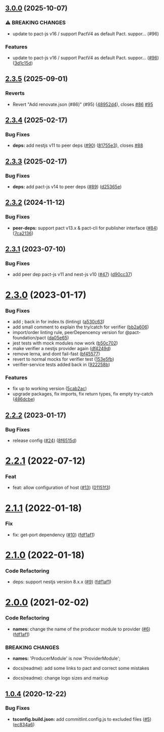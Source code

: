 ## [3.0.0](https://github.com/omermorad/nestjs-pact/compare/v2.3.5...v3.0.0) (2025-10-07)


### ⚠ BREAKING CHANGES

* update to pact-js v16 / support PactV4 as default Pact. suppor… (#96)

### Features

* update to pact-js v16 / support PactV4 as default Pact. suppor… ([#96](https://github.com/omermorad/nestjs-pact/issues/96)) ([3d1c15d](https://github.com/omermorad/nestjs-pact/commit/3d1c15d9fac76122cee39603ca8ecb80b0aae8fb))

## [2.3.5](https://github.com/omermorad/nestjs-pact/compare/v2.3.4...v2.3.5) (2025-09-01)


### Reverts

* Revert "Add renovate.json (#86)" (#95) ([48952d4](https://github.com/omermorad/nestjs-pact/commit/48952d49ff73b220b6cc790fa06172524d64616d)), closes [#86](https://github.com/omermorad/nestjs-pact/issues/86) [#95](https://github.com/omermorad/nestjs-pact/issues/95)

## [2.3.4](https://github.com/omermorad/nestjs-pact/compare/v2.3.3...v2.3.4) (2025-02-17)


### Bug Fixes

* **deps:** add nestjs v11 to peer deps ([#90](https://github.com/omermorad/nestjs-pact/issues/90)) ([81755e3](https://github.com/omermorad/nestjs-pact/commit/81755e3c423bb0810e82ec86adfa83fda3c484fb)), closes [#88](https://github.com/omermorad/nestjs-pact/issues/88)

## [2.3.3](https://github.com/omermorad/nestjs-pact/compare/v2.3.2...v2.3.3) (2025-02-17)


### Bug Fixes

* **deps:** add pact-js v14 to peer deps ([#89](https://github.com/omermorad/nestjs-pact/issues/89)) ([d25365e](https://github.com/omermorad/nestjs-pact/commit/d25365e38bc872b0c991b879ead5af9f269d475f))

## [2.3.2](https://github.com/omermorad/nestjs-pact/compare/v2.3.1...v2.3.2) (2024-11-12)


### Bug Fixes

* **peer-deps:** support pact v13.x & pact-cli for publisher interface ([#84](https://github.com/omermorad/nestjs-pact/issues/84)) ([7ca2136](https://github.com/omermorad/nestjs-pact/commit/7ca21366c1c06622c3f87ede496308324ab77763))

## [2.3.1](https://github.com/omermorad/nestjs-pact/compare/v2.3.0...v2.3.1) (2023-07-10)


### Bug Fixes

* add peer dep pact-js v11 and nest-js v10 ([#47](https://github.com/omermorad/nestjs-pact/issues/47)) ([d90cc37](https://github.com/omermorad/nestjs-pact/commit/d90cc37017a4e86d9b46626bb08f50b47f2e04f3))

# [2.3.0](https://github.com/omermorad/nestjs-pact/compare/v2.2.2...v2.3.0) (2023-01-17)


### Bug Fixes

* add ; back in for index.ts (linting) ([a530c63](https://github.com/omermorad/nestjs-pact/commit/a530c639e5aeb982b6c110154ba5a3a331f43f18))
* add small comment to explain the try/catch for verifier ([bb2a606](https://github.com/omermorad/nestjs-pact/commit/bb2a606dcaa6cbefc40eb340fe23fec6f4838025))
* import/order linting rule, peerDepencency version for @pact-foundation/pact ([da05e65](https://github.com/omermorad/nestjs-pact/commit/da05e658180ecdee4fd6084017f17f45fd9d53a9))
* jest tests with mock modules now work ([b50c702](https://github.com/omermorad/nestjs-pact/commit/b50c702003435adaf096153235ef3158cb5e7efe))
* make verifier a nestjs provider again ([df4249d](https://github.com/omermorad/nestjs-pact/commit/df4249d092694719d4e4f80d38ad533451d1a43d))
* remove lerna, and dont fail-fast ([bf45577](https://github.com/omermorad/nestjs-pact/commit/bf455774a7988cac8559c7c8b892065d648bfa10))
* revert to normal mocks for verifier test ([153e5fb](https://github.com/omermorad/nestjs-pact/commit/153e5fbc88eb35140b00631c3977f349a5bff2ca))
* verifier-service tests added back in ([922258b](https://github.com/omermorad/nestjs-pact/commit/922258b07f8f31de2326172b780aea41833a2572))


### Features

* fix up to working version ([5cab2ac](https://github.com/omermorad/nestjs-pact/commit/5cab2ac6c834ec96e8006004d129fe076ed0a2ab))
* upgrade packages, fix imports, fix return types, fix empty try-catch ([486dcbe](https://github.com/omermorad/nestjs-pact/commit/486dcbe0d15a6c90e78e3e516c6ab0f1a4ec0130))

## [2.2.2](https://github.com/omermorad/nestjs-pact/compare/v2.2.1...v2.2.2) (2023-01-17)


### Bug Fixes

* release config ([#24](https://github.com/omermorad/nestjs-pact/issues/24)) ([8f6515d](https://github.com/omermorad/nestjs-pact/commit/8f6515d10d1ebede302ccf1387d3f0d1b11f31d5))

# [2.2.1](https://github.com/omermorad/nestjs-pact/compare/v2.1.1...v2.2.1) (2022-07-12)

### Feat

* feat: allow configuration of host ([#13](https://github.com/pact-foundation/nestjs-pact/pull/13)) ([01151f3](https://github.com/pact-foundation/nestjs-pact/commit/01151f3fc6613afa2aa0bf0d4155cbd91205b660))

# [2.1.1](https://github.com/omermorad/nestjs-pact/compare/v2.1.0...v2.1.1) (2022-01-18)

### Fix

* fix: get-port dependency ([#10](https://github.com/omermorad/nestjs-pact/pull/10)) ([fdf1af1](https://github.com/omermorad/nestjs-pact/commit/9988378dfa77e2de68b7e9d52adc8c847045b8c7))

# [2.1.0](https://github.com/omermorad/nestjs-pact/compare/v1.0.4...v2.1.0) (2022-01-18)

### Code Refactoring

* deps: support nestjs version 8.x.x ([#9](https://github.com/omermorad/nestjs-pact/pull/9)) ([fdf1af1](https://github.com/omermorad/nestjs-pact/commit/86c4f19231b6d7e36163448be9b835225727d049))

# [2.0.0](https://github.com/omermorad/nestjs-pact/compare/v1.0.4...v2.0.0) (2021-02-02)

### Code Refactoring

* **names:** change the name of the producer module to provider ([#6](https://github.com/omermorad/nestjs-pact/issues/6)) ([fdf1af1](https://github.com/omermorad/nestjs-pact/commit/fdf1af1aec891ddfbd81702fd4e352a2d8db8c66))

### BREAKING CHANGES

* **names:** 'ProducerModule' is now 'ProviderModule';

* docs(readme): add some links to pact and correct some mistakes

* docs(readme): change logo sizes and markup

## [1.0.4](https://github.com/omermorad/nestjs-pact/compare/v1.0.3...v1.0.4) (2020-12-22)


### Bug Fixes

* **tsconfig.build.json:** add commitlint.config.js to excluded files ([#5](https://github.com/omermorad/nestjs-pact/issues/5)) ([ec834a6](https://github.com/omermorad/nestjs-pact/commit/ec834a653f2ef79ac0292c4211341247f586da94))
